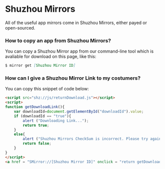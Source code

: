 # Shuzhou Mirrors
All of the useful app mirrors come in Shuzhou Mirrors, either payed or open-sourced.
### How to copy an app from Shuzhou Mirrors?
You can copy a Shuzhou Mirror app from our command-line tool which is avaliable for download on this page, like this:
```Markdown
$ mirror get [Shuzhou Mirror ID]
```
### How can I give a Shuzhou Mirror Link to my costumers?
You can copy this snippet of code below:
```Markdown
<script src="shz://js/returnDownload.js"></script>
<script>
function getDownloadLink(){
    var downloadId=document.getElementById("downloadId").value;
    if (downloadId == "true"){
        alert ("Downloading Link...");
        return true;
    }
    else{
        alert ("Shuzhou Mirrors CheckSum is incorrect. Please try again later.");
        return false;
    }
}
</script>
<a href = "SMirror://[Shuzhou Mirror ID]" onclick = "return getDownloadLink()"><img src="https://raw.githubusercontent.com/shuzhouapps/Mirrors/master/Download.png"/></a>
```
